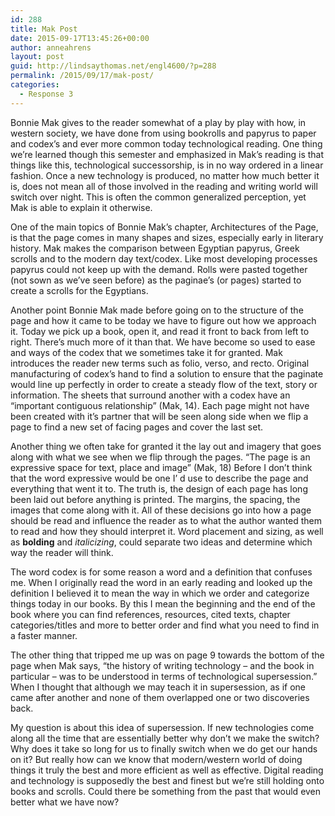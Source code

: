 ```yaml
---
id: 288
title: Mak Post
date: 2015-09-17T13:45:26+00:00
author: anneahrens
layout: post
guid: http://lindsaythomas.net/engl4600/?p=288
permalink: /2015/09/17/mak-post/
categories:
  - Response 3
---
```

Bonnie Mak gives to the reader somewhat of a play by play with how, in western society, we have done from using bookrolls and papyrus to paper and codex’s and ever more common today technological reading. One thing we’re learned though this semester and emphasized in Mak’s reading is that things like this, technological successorship, is in no way ordered in a linear fashion. Once a new technology is produced, no matter how much better it is, does not mean all of those involved in the reading and writing world will switch over night. This is often the common generalized perception, yet Mak is able to explain it otherwise.

One of the main topics of Bonnie Mak’s chapter, Architectures of the Page, is that the page comes in many shapes and sizes, especially early in literary history. Mak makes the comparison between Egyptian papyrus, Greek scrolls and to the modern day text/codex. Like most developing processes papyrus could not keep up with the demand. Rolls were pasted together (not sown as we’ve seen before) as the paginae’s (or pages) started to create a scrolls for the Egyptians.

Another point Bonnie Mak made before going on to the structure of the page and how it came to be today we have to figure out how we approach it. Today we pick up a book, open it, and read it front to back from left to right. There’s much more of it than that. We have become so used to ease and ways of the codex that we sometimes take it for granted. Mak introduces the reader new terms such as folio, verso, and recto. Original manufacturing of codex’s hand to find a solution to ensure that the paginate would line up perfectly in order to create a steady flow of the text, story or information. The sheets that surround another with a codex have an “important contiguous relationship” (Mak, 14). Each page might not have been created with it’s partner that will be seen along side when we flip a page to find a new set of facing pages and cover the last set.

Another thing we often take for granted it the lay out and imagery that goes along with what we see when we flip through the pages. “The page is an expressive space for text, place and image” (Mak, 18) Before I don’t think that the word expressive would be one I’ d use to describe the page and everything that went it to. The truth is, the design of each page has long been laid out before anything is printed. The margins, the spacing, the images that come along with it. All of these decisions go into how a page should be read and influence the reader as to what the author wanted them to read and how they should interpret it. Word placement and sizing, as well as **bolding** and _italicizing_, could separate two ideas and determine which way the reader will think.

The word codex is for some reason a word and a definition that confuses me. When I originally read the word in an early reading and looked up the definition I believed it to mean the way in which we order and categorize things today in our books. By this I mean the beginning and the end of the book where you can find references, resources, cited texts, chapter categories/titles and more to better order and find what you need to find in a faster manner.

The other thing that tripped me up was on page 9 towards the bottom of the page when Mak says, “the history of writing technology – and the book in particular – was to be understood in terms of technological supersession.” When I thought that although we may teach it in supersession, as if one came after another and none of them overlapped one or two discoveries back.

My question is about this idea of supersession. If new technologies come along all the time that are essentially better why don’t we make the switch? Why does it take so long for us to finally switch when we do get our hands on it? But really how can we know that modern/western world of doing things it truly the best and more efficient as well as effective. Digital reading and technology is supposedly the best and finest but we’re still holding onto books and scrolls. Could there be something from the past that would even better what we have now?
